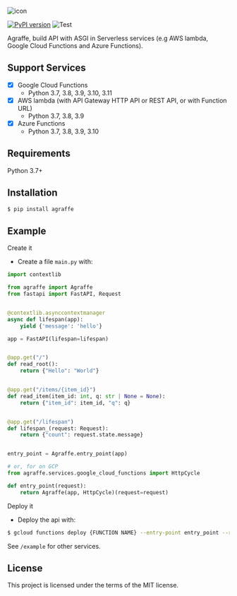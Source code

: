 
![icon](./resources/icon.png)

[![PyPI version](https://badge.fury.io/py/agraffe.svg)](https://badge.fury.io/py/agraffe)
![Test](https://github.com/odd12258053/agraffe/workflows/Test/badge.svg)

Agraffe, build API with ASGI in Serverless services (e.g AWS lambda, Google Cloud Functions and Azure Functions).

## Support Services
- [x] Google Cloud Functions
  - Python 3.7, 3.8, 3.9, 3.10, 3.11
- [x] AWS lambda (with API Gateway HTTP API or REST API, or with Function URL)
  - Python 3.7, 3.8, 3.9
- [x] Azure Functions
  - Python 3.7, 3.8, 3.9, 3.10

## Requirements

Python 3.7+

## Installation
```sh
$ pip install agraffe
```

## Example
Create it

- Create a file `main.py` with:

```python
import contextlib

from agraffe import Agraffe
from fastapi import FastAPI, Request


@contextlib.asynccontextmanager
async def lifespan(app):
    yield {'message': 'hello'}

app = FastAPI(lifespan=lifespan)


@app.get("/")
def read_root():
    return {"Hello": "World"}


@app.get("/items/{item_id}")
def read_item(item_id: int, q: str | None = None):
    return {"item_id": item_id, "q": q}


@app.get("/lifespan")
def lifespan_(request: Request):
    return {"count": request.state.message}


entry_point = Agraffe.entry_point(app)
```
```python
# or, for on GCP
from agraffe.services.google_cloud_functions import HttpCycle

def entry_point(request):
    return Agraffe(app, HttpCycle)(request=request)
```

Deploy it

- Deploy the api with:

```sh
$ gcloud functions deploy {FUNCTION NAME} --entry-point entry_point --runtime python310 --trigger-http --allow-unauthenticated
```

See `/example` for other services.

## License
This project is licensed under the terms of the MIT license.
